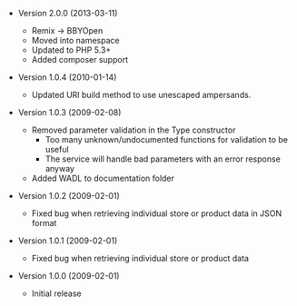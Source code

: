   * Version 2.0.0 (2013-03-11)
    * Remix -> BBYOpen
    * Moved into namespace
    * Updated to PHP 5.3+
    * Added composer support


  * Version 1.0.4 (2010-01-14)
    * Updated URI build method to use unescaped ampersands.


  * Version 1.0.3 (2009-02-08)
    * Removed parameter validation in the Type constructor
        * Too many unknown/undocumented functions for validation to be useful
        * The service will handle bad parameters with an error response anyway
    * Added WADL to documentation folder


  * Version 1.0.2 (2009-02-01)
    * Fixed bug when retrieving individual store or product data in JSON format


  * Version 1.0.1 (2009-02-01)
    * Fixed bug when retrieving individual store or product data


  * Version 1.0.0 (2009-02-01)
    * Initial release